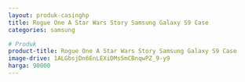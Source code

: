 ```yaml
---
layout: produk-casinghp
title: Rogue One A Star Wars Story Samsung Galaxy S9 Case
categories: samsung

# Produk
product-title: Rogue One A Star Wars Story Samsung Galaxy S9 Case
image-drive: 1ALGbsjDn6EnLEXiDMs5mCBnqwPZ_9-y9
harga: 90000
---
```

